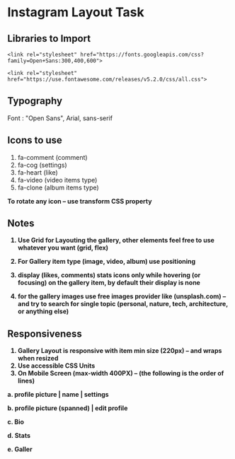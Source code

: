 # Instagram Layout Task

## Libraries to Import

```
<link rel="stylesheet" href="https://fonts.googleapis.com/css?family=Open+Sans:300,400,600">
```
```
<link rel="stylesheet" href="https://use.fontawesome.com/releases/v5.2.0/css/all.css">
```

## Typography

Font : "Open Sans", Arial, sans-serif

## Icons to use 

1. fa-comment (comment)
2. fa-cog (settings)
3. fa-heart (like)
4. fa-video (video items type)
5. fa-clone (album items type)

<strong>To rotate any icon – use transform CSS property<strong>

## Notes

1. Use Grid for Layouting the gallery, other elements feel free to use whatever you want (grid, flex)

2. For Gallery item type (image, video, album) use positioning

3. display (likes, comments) stats icons only while hovering (or focusing) on the gallery item, by default their display is none

4. for the gallery images use free images provider like (unsplash.com) – and try to search for single topic (personal, nature, tech, architecture, or anything else)

## Responsiveness

1. Gallery Layout is responsive with item min size (220px) – and wraps when resized
2. Use accessible CSS Units
3. On Mobile Screen (max-width 400PX) – (the following is the order of lines)
   
a. profile picture | name | settings

b. profile picture (spanned) | edit profile

c. Bio

d. Stats

e. Galler